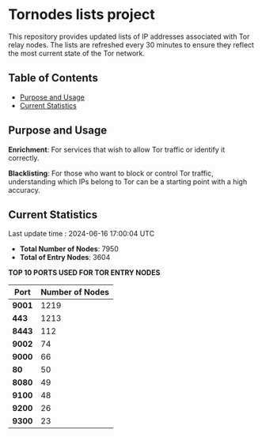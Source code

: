# Tornodes lists project

This repository provides updated lists of IP addresses associated with Tor relay nodes. The lists are refreshed every 30 minutes to ensure they reflect the most current state of the Tor network.

## Table of Contents

- [Purpose and Usage](#purpose-and-usage)
- [Current Statistics](#current-statistics)


## Purpose and Usage

**Enrichment**: For services that wish to allow Tor traffic or identify it correctly.

**Blacklisting**: For those who want to block or control Tor traffic, understanding which IPs belong to Tor can be a starting point with a high accuracy.

## Current Statistics

Last update time : 2024-06-16 17:00:04 UTC

- **Total Number of Nodes**: 7950
- **Total of Entry Nodes**: 3604

**TOP 10 PORTS USED FOR TOR ENTRY NODES**

| **Port** | **Number of Nodes** |
|------|-----------------|
| **9001**   | 1219  |
| **443**   | 1213  |
| **8443**   | 112  |
| **9002**   | 74  |
| **9000**   | 66  |
| **80**   | 50  |
| **8080**   | 49  |
| **9100**   | 48  |
| **9200**   | 26  |
| **9300**   | 23  |


